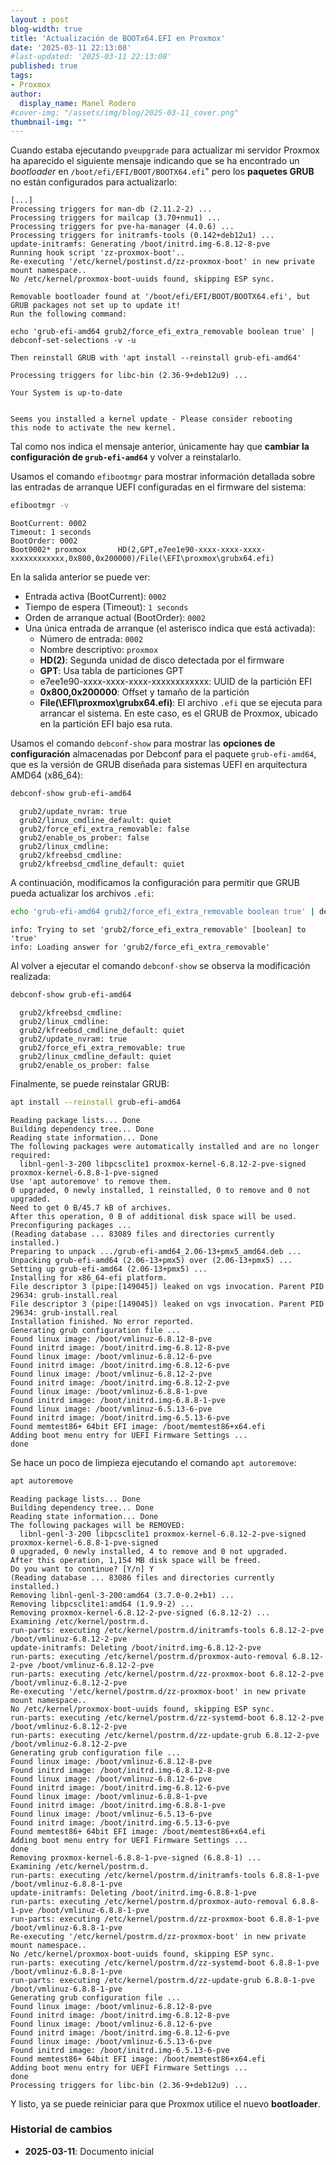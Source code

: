 ```yaml
---
layout : post
blog-width: true
title: 'Actualización de BOOTx64.EFI en Proxmox'
date: '2025-03-11 22:13:08'
#last-updated: '2025-03-11 22:13:08'
published: true
tags:
- Proxmox
author:
  display_name: Manel Rodero
#cover-img: "/assets/img/blog/2025-03-11_cover.png"
thumbnail-img: ""
---
```


Cuando estaba ejecutando `pveupgrade` para actualizar mi servidor Proxmox ha aparecido el siguiente mensaje indicando que se ha encontrado un _bootloader_ en `/boot/efi/EFI/BOOT/BOOTX64.efi`" pero los **paquetes GRUB** no están configurados para actualizarlo:

```plaintext
[...]
Processing triggers for man-db (2.11.2-2) ...
Processing triggers for mailcap (3.70+nmu1) ...
Processing triggers for pve-ha-manager (4.0.6) ...
Processing triggers for initramfs-tools (0.142+deb12u1) ...
update-initramfs: Generating /boot/initrd.img-6.8.12-8-pve
Running hook script 'zz-proxmox-boot'..
Re-executing '/etc/kernel/postinst.d/zz-proxmox-boot' in new private mount namespace..
No /etc/kernel/proxmox-boot-uuids found, skipping ESP sync.

Removable bootloader found at '/boot/efi/EFI/BOOT/BOOTX64.efi', but GRUB packages not set up to update it!
Run the following command:

echo 'grub-efi-amd64 grub2/force_efi_extra_removable boolean true' | debconf-set-selections -v -u

Then reinstall GRUB with 'apt install --reinstall grub-efi-amd64'

Processing triggers for libc-bin (2.36-9+deb12u9) ...

Your System is up-to-date


Seems you installed a kernel update - Please consider rebooting
this node to activate the new kernel.
```

Tal como nos indica el mensaje anterior, únicamente hay que **cambiar la configuración de `grub-efi-amd64`** y volver a reinstalarlo.

Usamos el comando `efibootmgr` para mostrar información detallada sobre las entradas de arranque UEFI configuradas en el firmware del sistema:

```bash
efibootmgr -v
```

```plaintext
BootCurrent: 0002
Timeout: 1 seconds
BootOrder: 0002
Boot0002* proxmox       HD(2,GPT,e7ee1e90-xxxx-xxxx-xxxx-xxxxxxxxxxxx,0x800,0x200000)/File(\EFI\proxmox\grubx64.efi)
```

En la salida anterior se puede ver:

* Entrada activa (BootCurrent): `0002`
* Tiempo de espera (Timeout): `1 seconds`
* Orden de arranque actual (BootOrder): `0002`
* Una única entrada de arranque (el asterisco indica que está activada):
  * Número de entrada: `0002`
  * Nombre descriptivo: `proxmox`
  * **HD(2)**: Segunda unidad de disco detectada por el firmware
  * **GPT**: Usa tabla de particiones GPT
  * e7ee1e90-xxxx-xxxx-xxxx-xxxxxxxxxxxx: UUID de la partición EFI
  * **0x800,0x200000**: Offset y tamaño de la partición
  * **File(\EFI\proxmox\grubx64.efi)**: El archivo `.efi` que se ejecuta para arrancar el sistema. En este caso, es el GRUB de Proxmox, ubicado en la partición EFI bajo esa ruta.

Usamos el comando `debconf-show` para mostrar las **opciones de configuración** almacenadas por Debconf para el paquete `grub-efi-amd64`, que es la versión de GRUB diseñada para sistemas UEFI en arquitectura AMD64 (x86_64):

```bash
debconf-show grub-efi-amd64
```

```plaintext
  grub2/update_nvram: true
  grub2/linux_cmdline_default: quiet
  grub2/force_efi_extra_removable: false
  grub2/enable_os_prober: false
  grub2/linux_cmdline:
  grub2/kfreebsd_cmdline:
  grub2/kfreebsd_cmdline_default: quiet
```

A continuación, modificamos la configuración para permitir que GRUB pueda actualizar los archivos `.efi`:

```bash
echo 'grub-efi-amd64 grub2/force_efi_extra_removable boolean true' | debconf-set-selections -v -u
```

```plaintext
info: Trying to set 'grub2/force_efi_extra_removable' [boolean] to 'true'
info: Loading answer for 'grub2/force_efi_extra_removable'
```

Al volver a ejecutar el comando `debconf-show` se observa la modificación realizada:

```bash
debconf-show grub-efi-amd64
```

```plaintext
  grub2/kfreebsd_cmdline:
  grub2/linux_cmdline:
  grub2/kfreebsd_cmdline_default: quiet
  grub2/update_nvram: true
  grub2/force_efi_extra_removable: true
  grub2/linux_cmdline_default: quiet
  grub2/enable_os_prober: false
```

Finalmente, se puede reinstalar GRUB:

```bash
apt install --reinstall grub-efi-amd64
```

```plaintext
Reading package lists... Done
Building dependency tree... Done
Reading state information... Done
The following packages were automatically installed and are no longer required:
  libnl-genl-3-200 libpcsclite1 proxmox-kernel-6.8.12-2-pve-signed proxmox-kernel-6.8.8-1-pve-signed
Use 'apt autoremove' to remove them.
0 upgraded, 0 newly installed, 1 reinstalled, 0 to remove and 0 not upgraded.
Need to get 0 B/45.7 kB of archives.
After this operation, 0 B of additional disk space will be used.
Preconfiguring packages ...
(Reading database ... 83089 files and directories currently installed.)
Preparing to unpack .../grub-efi-amd64_2.06-13+pmx5_amd64.deb ...
Unpacking grub-efi-amd64 (2.06-13+pmx5) over (2.06-13+pmx5) ...
Setting up grub-efi-amd64 (2.06-13+pmx5) ...
Installing for x86_64-efi platform.
File descriptor 3 (pipe:[149045]) leaked on vgs invocation. Parent PID 29634: grub-install.real
File descriptor 3 (pipe:[149045]) leaked on vgs invocation. Parent PID 29634: grub-install.real
Installation finished. No error reported.
Generating grub configuration file ...
Found linux image: /boot/vmlinuz-6.8.12-8-pve
Found initrd image: /boot/initrd.img-6.8.12-8-pve
Found linux image: /boot/vmlinuz-6.8.12-6-pve
Found initrd image: /boot/initrd.img-6.8.12-6-pve
Found linux image: /boot/vmlinuz-6.8.12-2-pve
Found initrd image: /boot/initrd.img-6.8.12-2-pve
Found linux image: /boot/vmlinuz-6.8.8-1-pve
Found initrd image: /boot/initrd.img-6.8.8-1-pve
Found linux image: /boot/vmlinuz-6.5.13-6-pve
Found initrd image: /boot/initrd.img-6.5.13-6-pve
Found memtest86+ 64bit EFI image: /boot/memtest86+x64.efi
Adding boot menu entry for UEFI Firmware Settings ...
done
```

Se hace un poco de limpieza ejecutando el comando `apt autoremove`:

```bash
apt autoremove
```

```plaintext
Reading package lists... Done
Building dependency tree... Done
Reading state information... Done
The following packages will be REMOVED:
  libnl-genl-3-200 libpcsclite1 proxmox-kernel-6.8.12-2-pve-signed proxmox-kernel-6.8.8-1-pve-signed
0 upgraded, 0 newly installed, 4 to remove and 0 not upgraded.
After this operation, 1,154 MB disk space will be freed.
Do you want to continue? [Y/n] Y
(Reading database ... 83086 files and directories currently installed.)
Removing libnl-genl-3-200:amd64 (3.7.0-0.2+b1) ...
Removing libpcsclite1:amd64 (1.9.9-2) ...
Removing proxmox-kernel-6.8.12-2-pve-signed (6.8.12-2) ...
Examining /etc/kernel/postrm.d.
run-parts: executing /etc/kernel/postrm.d/initramfs-tools 6.8.12-2-pve /boot/vmlinuz-6.8.12-2-pve
update-initramfs: Deleting /boot/initrd.img-6.8.12-2-pve
run-parts: executing /etc/kernel/postrm.d/proxmox-auto-removal 6.8.12-2-pve /boot/vmlinuz-6.8.12-2-pve
run-parts: executing /etc/kernel/postrm.d/zz-proxmox-boot 6.8.12-2-pve /boot/vmlinuz-6.8.12-2-pve
Re-executing '/etc/kernel/postrm.d/zz-proxmox-boot' in new private mount namespace..
No /etc/kernel/proxmox-boot-uuids found, skipping ESP sync.
run-parts: executing /etc/kernel/postrm.d/zz-systemd-boot 6.8.12-2-pve /boot/vmlinuz-6.8.12-2-pve
run-parts: executing /etc/kernel/postrm.d/zz-update-grub 6.8.12-2-pve /boot/vmlinuz-6.8.12-2-pve
Generating grub configuration file ...
Found linux image: /boot/vmlinuz-6.8.12-8-pve
Found initrd image: /boot/initrd.img-6.8.12-8-pve
Found linux image: /boot/vmlinuz-6.8.12-6-pve
Found initrd image: /boot/initrd.img-6.8.12-6-pve
Found linux image: /boot/vmlinuz-6.8.8-1-pve
Found initrd image: /boot/initrd.img-6.8.8-1-pve
Found linux image: /boot/vmlinuz-6.5.13-6-pve
Found initrd image: /boot/initrd.img-6.5.13-6-pve
Found memtest86+ 64bit EFI image: /boot/memtest86+x64.efi
Adding boot menu entry for UEFI Firmware Settings ...
done
Removing proxmox-kernel-6.8.8-1-pve-signed (6.8.8-1) ...
Examining /etc/kernel/postrm.d.
run-parts: executing /etc/kernel/postrm.d/initramfs-tools 6.8.8-1-pve /boot/vmlinuz-6.8.8-1-pve
update-initramfs: Deleting /boot/initrd.img-6.8.8-1-pve
run-parts: executing /etc/kernel/postrm.d/proxmox-auto-removal 6.8.8-1-pve /boot/vmlinuz-6.8.8-1-pve
run-parts: executing /etc/kernel/postrm.d/zz-proxmox-boot 6.8.8-1-pve /boot/vmlinuz-6.8.8-1-pve
Re-executing '/etc/kernel/postrm.d/zz-proxmox-boot' in new private mount namespace..
No /etc/kernel/proxmox-boot-uuids found, skipping ESP sync.
run-parts: executing /etc/kernel/postrm.d/zz-systemd-boot 6.8.8-1-pve /boot/vmlinuz-6.8.8-1-pve
run-parts: executing /etc/kernel/postrm.d/zz-update-grub 6.8.8-1-pve /boot/vmlinuz-6.8.8-1-pve
Generating grub configuration file ...
Found linux image: /boot/vmlinuz-6.8.12-8-pve
Found initrd image: /boot/initrd.img-6.8.12-8-pve
Found linux image: /boot/vmlinuz-6.8.12-6-pve
Found initrd image: /boot/initrd.img-6.8.12-6-pve
Found linux image: /boot/vmlinuz-6.5.13-6-pve
Found initrd image: /boot/initrd.img-6.5.13-6-pve
Found memtest86+ 64bit EFI image: /boot/memtest86+x64.efi
Adding boot menu entry for UEFI Firmware Settings ...
done
Processing triggers for libc-bin (2.36-9+deb12u9) ...
```

Y listo, ya se puede reiniciar para que Proxmox utilice el nuevo **bootloader**.

### Historial de cambios

* **2025-03-11**: Documento inicial
